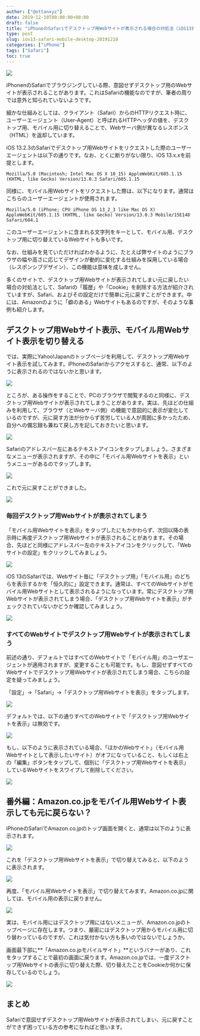 ```yaml
---
author: ["@ottanxyz"]
date: 2019-12-10T00:00:00+00:00
draft: false
title: "iPhoneのSafariでデスクトップ用Webサイトが表示される場合の対処法（iOS13対応版）"
type: post
slug: ios13-safari-mobile-desktop-20191210
categories: ["iPhone"]
tags: ["Safari"]
toc: true
---
```


![](191205-b3710ba2c519dee0.jpg)

iPhonenのSafariでブラウジングしている際、意図せずデスクトップ用のWebサイトが表示されることがあります。これはSafariの機能なのですが、筆者の周りでは意外と知られていないようです。

細かな仕組みとしては、クライアント（Safari）からのHTTPリクエスト時に、ユーザーエージェント（User-Agent）と呼ばれるHTTPヘッダの値を、デスクトップ用、モバイル用に切り替えることで、Webサーバ側が異なるレスポンス（HTML）を返却しています。

iOS 13.2.3のSafariでデスクトップ用Webサイトをリクエストした際のユーザーエージェントは以下の通りです。なお、とくに断りがない限り、iOS 13.x.xを前提とします。

```デスクトップ
Mozilla/5.0 (Macintosh; Intel Mac OS X 10_15) AppleWebKit/605.1.15 (KHTML, like Gecko) Version/13.0.3 Safari/605.1.15
```

同様に、モバイル用Webサイトをリクエストした際は、以下になります。通常はこちらのユーザーエージェントが使用されます。

```モバイル
Mozilla/5.0 (iPhone; CPU iPhone OS 13_2_3 like Mac OS X) AppleWebKit/605.1.15 (KHTML, like Gecko) Version/13.0.3 Mobile/15E148 Safari/604.1
```

このユーザーエージェントに含まれる文字列をキーとして、モバイル用、デスクトップ用に切り替えているWebサイトも多いです。

なお、仕組みを見ていただければわかるように、たとえば弊サイトのようにブラウザの幅や高さに応じてデザインが動的に変化する仕組みを採用している場合（レスポンシブデザイン）、この機能は意味を成しません。

多くのサイトで、デスクトップ用Webサイトが表示されてしまい元に戻したい場合の対処法として、Safariの「履歴」や「Cookie」を削除する方法が紹介されていますが、Safari、およびその設定だけで簡単に元に戻すことができます。中には、Amazonのように「癖のある」Webサイトもあるのですが、そのような事例も紹介します。

## デスクトップ用Webサイト表示、モバイル用Webサイト表示を切り替える

では、実際にYahoo!Japanのトップページを利用して、デスクトップ用Webサイト表示を試してみます。iPhoneのSafariからアクセスすると、通常、以下のように表示されるのではないかと思います。

![](191205-93ca66660ec4157d.png)

ところが、ある操作をすることで、PCのブラウザで閲覧するのと同様に、デスクトップ用Webサイトが表示されてしまうことがあります。実は、先ほどの仕組みを利用して、ブラウザ（とWebサーバ側）の機能で意図的に表示が変化しているのですが、元に戻す方法が分からず苦労している人が周囲に多かったため、自分への備忘録も兼ねて戻し方を記しておきたいと思います。

![](191205-73b67dfaf5d0c7d5.png)

Safariのアドレスバー左にあるテキストアイコンをタップしましょう。さまざまなメニューが表示されますが、その中に「モバイル用Webサイトを表示」というメニューがあるのでタップします。

![](191205-3519ebcbdb368a1c.png)

これで元に戻すことができました。

![](191205-93ca66660ec4157d.png)

### 毎回デスクトップ用Webサイトが表示されてしまう

「モバイル用Webサイトを表示」をタップしたにもかかわらず、次回以降の表示時に再度デスクトップ用Webサイトが表示されることがあります。その場合、先ほどと同様にアドレスバー左のテキストアイコンをクリックして、「Webサイトの設定」をクリックしてみましょう。

![](191205-33833745142fc27f.png)

iOS 13のSafariでは、Webサイト毎に「デスクトップ用」「モバイル用」のどちらを表示するかを「恒久的に」設定できます。通常は、すべてのWebサイトがモバイル用Webサイトとして表示されるようになっています。常にデスクトップ用Webサイトが表示されてしまう場合、「デスクトップ用Webサイトを表示」がチェックされていないかどうか確認してみましょう。

![](191205-e5e57cd60c1faa1c.png)

### すべてのWebサイトでデスクトップ用Webサイトが表示されてしまう

前述の通り、デフォルトではすべてのWebサイトで「モバイル用」のユーザエージェントが適用されますが、変更することも可能です。もし、意図せずすべてのWebサイトでデスクトップ用Webサイトが表示されてしまう場合、こちらの設定を疑ってみましょう。

「設定」→「Safari」→「デスクトップ用Webサイトを表示」をタップします。

![](191205-e4f7923c5d2337e3.png)

デフォルトでは、以下の通りすべてのWebサイトで「デスクトップ用Webサイトを表示」は無効です。

![](191205-414600a7d781056d.png)

もし、以下のように表示されている場合、「ほかのWebサイト」（モバイル用Webサイトとして表示したいサイト）がオフになっていること、もしくは右上の「編集」ボタンをタップして、個別に「デスクトップ用Webサイトを表示」しているWebサイトをスワイプして削除してください。

![](191205-f98f6fd7cd01c784.png)

## 番外編：Amazon.co.jpをモバイル用Webサイト表示しても元に戻らない？

iPhoneのSafariでAmazon.co.jpのトップ画面を開くと、通常は以下のように表示されます。

![](191205-4d5fe545007264c3.png)

これを「デスクトップ用Webサイトを表示」で切り替えてみると、以下のように表示されます。

![](191205-454c91b3bd5f342e.png)

再度、「モバイル用Webサイトを表示」で切り替えてみます。Amazon.co.jpに関しては、モバイル用の表示に戻りません。

![](191205-9a28c30306b496a4.png)

実は、モバイル用にはデスクトップ用にはないメニューが、Amazon.co.jpのトップページに存在します。つまり、厳密にはデスクトップ用からモバイル用に切り替わっているのですが、これは気付かない方も多いのではないでしょうか。

画面最下部に**「Amazon.co.jpモバイルサイト」**というバナーがあり、これをタップすることで最初の画面に戻ります。Amazon.co.jpでは、一度デスクトップ用Webサイトの表示に切り替えた際、切り替えたことをCookieか何かに保存しているのでしょう。

![](191205-ce5567c91f5c4aec.png)

## まとめ

Safariで意図せずデスクトップ用Webサイトが表示されてしまい、元に戻すことができず困っている方の参考になればと思います。
